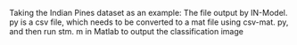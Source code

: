 Taking the Indian Pines dataset as an example:
The file output by IN-Model. py is a csv file, which needs to be converted to a mat file using csv-mat. py, and then run stm. m in Matlab to output the classification image
